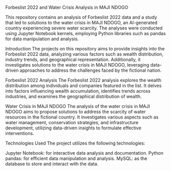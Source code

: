 Forbeslist 2022 and Water Crisis Analysis in MAJI NDOGO

This repository contains an analysis of Forbeslist 2022 data and a study that led to solutions to the water crisis in MAJI NDOGO, an AI-generated country experiencing severe water scarcity. The analyses were conducted using Jupyter Notebook kernels, employing Python libraries such as pandas for data manipulation and analysis.



Introduction
The projects on this repository aims to provide insights into the Forbeslist 2022 data, analyzing various factors such as wealth distribution, industry trends, and geographical representation. Additionally, it investigates solutions to the water crisis in MAJI NDOGO, leveraging data-driven approaches to address the challenges faced by the fictional nation.

Forbeslist 2022 Analysis
The Forbeslist 2022 analysis explores the wealth distribution among individuals and companies featured in the list. It delves into factors influencing wealth accumulation, identifies trends across industries, and examines the geographical distribution of wealth.

Water Crisis in MAJI NDOGO
The analysis of the water crisis in MAJI NDOGO aims to propose solutions to address the scarcity of water resources in the fictional country. It investigates various aspects such as water management, conservation strategies, and infrastructure development, utilizing data-driven insights to formulate effective interventions.

Technologies Used
The project utilizes the following technologies:

Jupyter Notebook: for interactive data analysis and documentation.
Python pandas: for efficient data manipulation and analysis.
MySQL: as the database to store and interact with the data.






